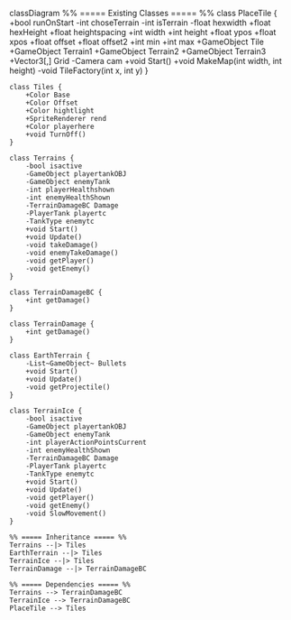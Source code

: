 classDiagram
    %% ===== Existing Classes ===== %%
    class PlaceTile {
        +bool runOnStart
        -int choseTerrain
        -int isTerrain
        -float hexwidth
        +float hexHeight
        +float heightspacing
        +int width
        +int height
        +float ypos
        +float xpos
        +float offset
        +float offset2
        +int min
        +int max
        +GameObject Tile
        +GameObject Terrain1
        +GameObject Terrain2
        +GameObject Terrain3
        +Vector3[,] Grid
        -Camera cam
        +void Start()
        +void MakeMap(int width, int height)
        -void TileFactory(int x, int y)
    }

    class Tiles {
        +Color Base
        +Color Offset
        +Color hightlight
        +SpriteRenderer rend
        +Color playerhere
        +void TurnOff()
    }

    class Terrains {
        -bool isactive
        -GameObject playertankOBJ
        -GameObject enemyTank
        -int playerHealthshown
        -int enemyHealthShown
        -TerrainDamageBC Damage
        -PlayerTank playertc
        -TankType enemytc
        +void Start()
        +void Update()
        -void takeDamage()
        -void enemyTakeDamage()
        -void getPlayer()
        -void getEnemy()
    }

    class TerrainDamageBC {
        +int getDamage()
    }

    class TerrainDamage {
        +int getDamage()
    }

    class EarthTerrain {
        -List~GameObject~ Bullets
        +void Start()
        +void Update()
        -void getProjectile()
    }

    class TerrainIce {
        -bool isactive
        -GameObject playertankOBJ
        -GameObject enemyTank
        -int playerActionPointsCurrent
        -int enemyHealthShown
        -TerrainDamageBC Damage
        -PlayerTank playertc
        -TankType enemytc
        +void Start()
        +void Update()
        -void getPlayer()
        -void getEnemy()
        -void SlowMovement()
    }

    %% ===== Inheritance ===== %%
    Terrains --|> Tiles
    EarthTerrain --|> Tiles
    TerrainIce --|> Tiles
    TerrainDamage --|> TerrainDamageBC

    %% ===== Dependencies ===== %%
    Terrains --> TerrainDamageBC
    TerrainIce --> TerrainDamageBC
    PlaceTile --> Tiles

